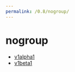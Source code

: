 ```yaml
---
permalink: /0.8/nogroup/
---
```


# nogroup



* [v1alpha1](v1alpha1/index.md)
* [v1beta1](v1beta1/index.md)